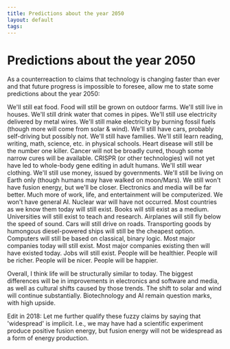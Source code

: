 ```yaml
---
title: Predictions about the year 2050
layout: default
tags: 
---
```


# Predictions about the year 2050

As a counterreaction to claims that technology is changing faster than ever and that future progress is impossible to foresee, allow me to state some predictions about the year 2050:

We'll still eat food. Food will still be grown on outdoor farms. We'll still live in houses. We'll still drink water that comes in pipes. We'll still use electricity delivered by metal wires. We'll still make electricity by burning fossil fuels (though more will come from solar & wind). We'll still have cars, probably self-driving but possibly not. We'll still have families. We'll still learn reading, writing, math, science, etc. in physical schools. Heart disease will still be the number one killer. Cancer will not be broadly cured, though some narrow cures will be available. CRISPR (or other technologies) will not yet have led to whole-body gene editing in adult humans. We'll still wear clothing. We'll still use money, issued by governments. We'll still be living on Earth only (though humans may have walked on moon/Mars). We still won't have fusion energy, but we'll be closer. Electronics and media will be far better. Much more of work, life, and entertainment will be computerized. We won't have general AI. Nuclear war will have not occurred. Most countries as we know them today will still exist. Books will still exist as a medium. Universities will still exist to teach and research. Airplanes will still fly below the speed of sound. Cars will still drive on roads. Transporting goods by humongous diesel-powered ships will still be the cheapest option. Computers will still be based on classical, binary logic. Most major companies today will still exist. Most major companies existing then will have existed today. Jobs will still exist. People will be healthier. People will be richer. People will be nicer. People will be happier.

Overall, I think life will be structurally similar to today. The biggest differences will be in improvements in electronics and software and media, as well as cultural shifts caused by those trends. The shift to solar and wind will continue substantially. Biotechnology and AI remain question marks, with high upside.

Edit in 2018: Let me further qualify these fuzzy claims by saying that 'widespread' is implicit. I.e., we may have had a scientific experiment produce positive fusion energy, but fusion energy will not be widespread as a form of energy production.
